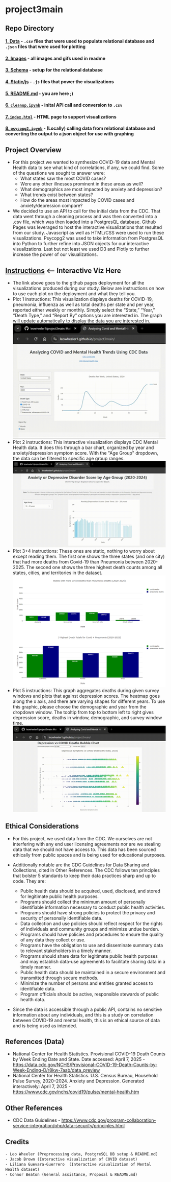 # project3main

## Repo Directory
#### [1. Data](data) - `.csv` files that were used to populate relational database and `.json` files that were used for plotting
#### [2. Images](images) - all images and gifs used in readme
#### [3. Schema](schema) - setup for the relational database
#### [4. Static/js](static/js) - `.js` files that power the visualizations
#### [5. README.md](README.md) - you are here ;)
#### [6. `cleanup.ipynb`](cleanup.ipynb) - inital API call and conversion to `.csv`
#### [7. `index.html`](index.html) - HTML page to support visualizations
#### [8. `psycopg2.ipynb`](psycopg2.ipynb) - (Locally) calling data from relational database and converting the output to a json object for use with graphing

## Project Overview
  - For this project we wanted to synthesize COVID-19 data and Mental Health data to see what kind of correlations, if any, we could find. Some of the questions we sought to answer were:
      - What states saw the most COVID cases?
      - Were any other illnesses prominent in these areas as well?
      - What demographics are most impacted by anxiety and depression?
      - What trends exist between states?
      - How do the areas most impacted by COVID cases and anxiety/depression compare?
  - We decided to use an API to call for the initial data from the CDC. That data went through a cleaning process and was then converted  into a .csv file, which was then loaded into a PostgresQL database. Github Pages was leveraged to host the interactive visualizations that resulted from our study. Javascript as well as HTML/CSS were used to run these visualizations. Psycopg2 was used to take information from PostgresQL into Python to further refine into JSON objects for our interactive visualizations. Last but not least we used D3 and Plotly to further increase the power of our visualizations.

## [Instructions](https://leowheeler1.github.io/project3main/) <-- Interactive Viz Here
  - The link above goes to the github pages deployment for all the visualizations produced during our study. Below are instructions on how to use each plot on the deployment and what they tell you.
  - Plot 1 instructions: This visualization displays deaths for COVID-19, pneumonia, influenza as well as total deaths per state and per year, reported either weekly or monthly.  Simply select the “State,” “Year,” “Death Type,” and “Report By” options you are interested in.  The graph will update automatically to display      the data you are interested in.
    ![Plot 1](images/graph1.gif) 
  - Plot 2 instructions: This interactive visualization displays CDC Mental Health data. It does this through a bar chart, organized by year and anxiety/depression symptom score. With the "Age Group" dropdown, the data can be filtered to specific age group ranges.
    ![Plot 2](images/graph2.gif)
  - Plot 3+4 instructions: These ones are static, nothing to worry about except reading them. The first one shows the three states (and one city) that had more deaths from Covid-19 than Pneumonia between 2020-2025. The second one shows the three highest death counts among all states, cities, and territories in the dataset.  
    ![Plots 3 and 4](images/graph3&4.png) 
  - Plot 5 instructions: This graph aggregates deaths during given survey windows and plots that against depression scores. The heatmap goes along the x axis, and there are varying shapes for different years. To use this graphic, please choose the demographic and year from the dropdown window. The tooltip from top to bottom left to right gives depression score, deaths in window, demographic, and survey window time.
    ![Plot 5](images/graph5.gif)
## Ethical Considerations
  - For this project, we used data from the CDC. We ourselves are not interfering with any end user licensing agreements nor are we stealing data that we should not have access to. This data has been sourced ethically from public spaces and is being used for educational purposes. 
  - Additionally notable are the CDC Guidelines for Data Sharing and Collections, cited in Other References. The CDC follows ten principles that bolster 5 standards to keep their data practices sharp and up to code. They are:
      - Public health data should be acquired, used, disclosed, and stored for legitimate public health purposes.
      - Programs should collect the minimum amount of personally identifiable information necessary to conduct public health activities.
      - Programs should have strong policies to protect the privacy and security of personally identifiable data.
      - Data collection and use policies should reflect respect for the rights of individuals and community groups and minimize undue burden.
      - Programs should have policies and procedures to ensure the quality of any data they collect or use.
      - Programs have the obligation to use and disseminate summary data to relevant stakeholders in a timely manner.
      - Programs should share data for legitimate public health purposes and may establish data-use agreements to facilitate sharing data in a timely manner.
      - Public health data should be maintained in a secure environment and transmitted through secure methods.
      - Minimize the number of persons and entities granted access to identifiable data.
      - Program officials should be active, responsible stewards of public health data.

  - Since the data is accessible through a public API, contains no sensitive information about any individuals, and this is a study on correlation between COVID-19 and mental health, this is an ethical source of data and is being used as intended. 

## References (Data)
  - National Center for Health Statistics. Provisional COVID-19 Death Counts by Week Ending Date and State. Date accessed: April 7, 2025
        - https://data.cdc.gov/NCHS/Provisional-COVID-19-Death-Counts-by-Week-Ending-D/r8kw-7aab/data_preview
  - National Center for Health Statistics. U.S. Census Bureau, Household Pulse Survey, 2020–2024. Anxiety and Depression. Generated interactively: April 7, 2025
        - https://www.cdc.gov/nchs/covid19/pulse/mental-health.htm


## Other References
  - CDC Data Guidelines
        - https://www.cdc.gov/program-collaboration-service-integration/php/data-security/principles.html


## Credits
    - Leo Wheeler (Preprocessing data, PostgreSQL DB setup & README.md)
    - Jacob Brown (Interactive visualization of COVID dataset)
    - Liliana Guevara-Guerrero  (Interactive visualization of Mental Health dataset)
    - Connor Beaton (General assistance, Proposal & README.md)
